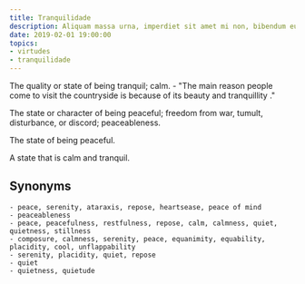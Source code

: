 ```yaml
---
title: Tranquilidade
description: Aliquam massa urna, imperdiet sit amet mi non, bibendum euismod est.
date: 2019-02-01 19:00:00
topics: 
- virtudes
- tranquilidade
---
```


The quality or state of being tranquil; calm.
	- "The main reason people come to visit the countryside is because of its beauty and tranquillity ."

The state or character of being peaceful; freedom from war, tumult, disturbance, or discord; peaceableness.

The state of being peaceful.

A state that is calm and tranquil.

## Synonyms
	- peace, serenity, ataraxis, repose, heartsease, peace of mind
	- peaceableness
	- peace, peacefulness, restfulness, repose, calm, calmness, quiet, quietness, stillness
	- composure, calmness, serenity, peace, equanimity, equability, placidity, cool, unflappability
	- serenity, placidity, quiet, repose
	- quiet
	- quietness, quietude


